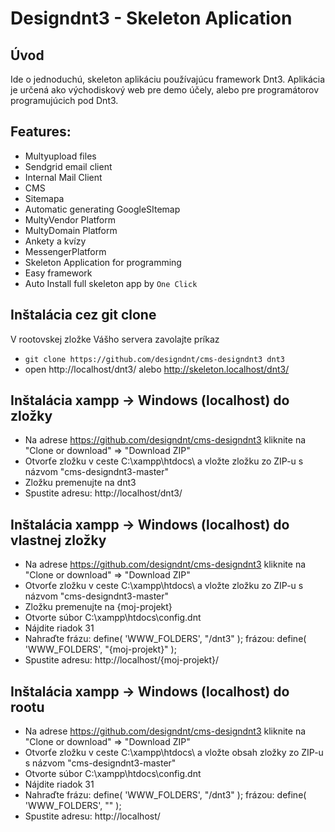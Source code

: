 Designdnt3 - Skeleton Aplication
=======================

Úvod
------------
Ide o jednoduchú, skeleton aplikáciu používajúcu framework Dnt3. 
Aplikácia je určená ako východiskový web pre demo účely, alebo pre programátorov programujúcich pod Dnt3.

Features:
------------
- Multyupload files
- Sendgrid email client
- Internal Mail Client
- CMS
- Sitemapa
- Automatic generating GoogleSItemap
- MultyVendor Platform
- MultyDomain Platform
- Ankety a kvízy
- MessengerPlatform
- Skeleton Application for programming
- Easy framework
- Auto Install full skeleton app by `One Click` 

Inštalácia cez git clone
------------
V rootovskej zložke Vášho servera zavolajte príkaz
- `git clone https://github.com/designdnt/cms-designdnt3 dnt3`
- open http://localhost/dnt3/ alebo http://skeleton.localhost/dnt3/

Inštalácia xampp -> Windows (localhost) do zložky
------------

- Na adrese https://github.com/designdnt/cms-designdnt3 kliknite na "Clone or download" => "Download ZIP"
- Otvorťe zložku v ceste C:\xampp\htdocs\ a vložte zložku zo ZIP-u s názvom "cms-designdnt3-master"
- Zložku premenujte na dnt3
- Spustite adresu: http://localhost/dnt3/

Inštalácia xampp -> Windows (localhost) do vlastnej zložky
------------

- Na adrese https://github.com/designdnt/cms-designdnt3 kliknite na "Clone or download" => "Download ZIP"
- Otvorťe zložku v ceste C:\xampp\htdocs\ a vložte zložku zo ZIP-u s názvom "cms-designdnt3-master"
- Zložku premenujte na {moj-projekt}
- Otvorte súbor C:\xampp\htdocs\config.dnt
- Nájdite riadok 31
- Nahraďte frázu: define( 'WWW_FOLDERS', "/dnt3" ); frázou: define( 'WWW_FOLDERS', "{moj-projekt}" );
- Spustite adresu: http://localhost/{moj-projekt}/

Inštalácia xampp -> Windows (localhost) do rootu 
------------

- Na adrese https://github.com/designdnt/cms-designdnt3 kliknite na "Clone or download" => "Download ZIP"
- Otvorťe zložku v ceste C:\xampp\htdocs\ a vložte obsah zložky zo ZIP-u s názvom "cms-designdnt3-master"
- Otvorte súbor C:\xampp\htdocs\config.dnt
- Nájdite riadok 31
- Nahraďte frázu: define( 'WWW_FOLDERS', "/dnt3" ); frázou: define( 'WWW_FOLDERS', "" );
- Spustite adresu: http://localhost/

